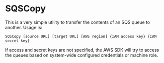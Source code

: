 # SQSCopy
This is a very simple utility to transfer the contents of an SQS queue to another. Usage is:

```SQSCopy [source URL] [target URL] [AWS region] {IAM access key} {IAM secret key}```

If access and secret keys are not specified, the AWS SDK will try to access the queues based on system-wide configured credentials or machine role.
